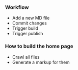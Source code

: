 ### Workflow

- Add a new MD file
- Commit changes
- Trigger build
- Trigger publish

### How to build the home page

- Crawl all files
- Generate a markup for them
